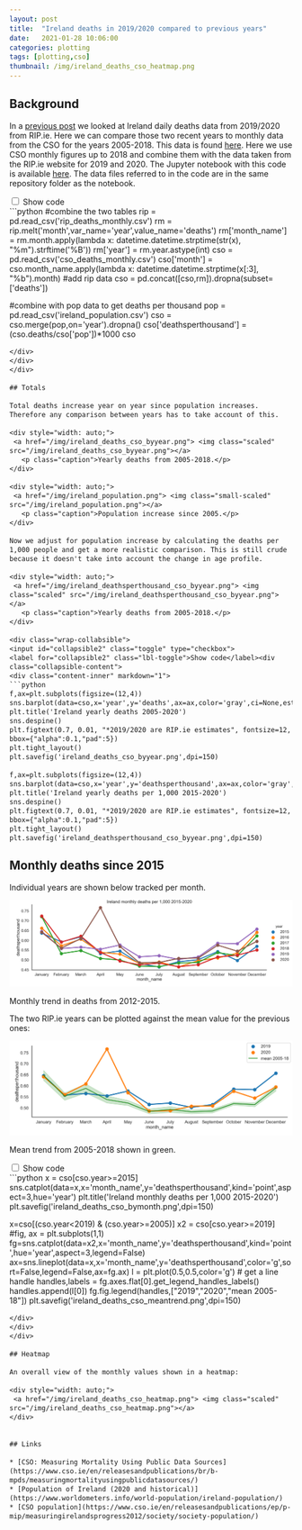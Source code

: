 ```yaml
---
layout: post
title:  "Ireland deaths in 2019/2020 compared to previous years"
date:   2021-01-28 10:06:00
categories: plotting
tags: [plotting,cso]
thumbnail: /img/ireland_deaths_cso_heatmap.png
---
```


## Background

In a [previous post](/plotting/ireland-ripie-deaths) we looked at Ireland daily deaths data from 2019/2020 from RIP.ie. Here we can compare those two recent years to monthly data from the CSO for the years 2005-2018. This data is found [here](https://statbank.cso.ie/px/pxeirestat/Statire/SelectVarVal/Define.asp?maintable=VSD01&PLanguage=0). Here we use CSO monthly figures up to 2018 and combine them with the data taken from the RIP.ie website for 2019 and 2020. The Jupyter notebook with this code is available [here](https://github.com/dmnfarrell/teaching/blob/master/misc/ireland_rip_deaths.ipynb). The data files referred to in the code are in the same repository folder as the notebook.

 <div class="wrap-collabsible">
 <input id="collapsible1" class="toggle" type="checkbox">
 <label for="collapsible1" class="lbl-toggle">Show code</label><div class="collapsible-content">
 <div class="content-inner" markdown="1">
 ```python
#combine the two tables
rip = pd.read_csv('rip_deaths_monthly.csv')
rm = rip.melt('month',var_name='year',value_name='deaths')
rm['month_name'] = rm.month.apply(lambda x: datetime.datetime.strptime(str(x), "%m").strftime('%B'))
rm['year'] = rm.year.astype(int)
cso = pd.read_csv('cso_deaths_monthly.csv')
cso['month'] = cso.month_name.apply(lambda x: datetime.datetime.strptime(x[:3], "%b").month)
#add rip data
cso = pd.concat([cso,rm]).dropna(subset=['deaths'])

#combine with pop data to get deaths per thousand
pop = pd.read_csv('ireland_population.csv')
cso = cso.merge(pop,on='year').dropna()
cso['deathsperthousand'] = (cso.deaths/cso['pop'])*1000
cso
 ```
 </div>
 </div>
 </div>

## Totals

Total deaths increase year on year since population increases. Therefore any comparison between years has to take account of this.

 <div style="width: auto;">
  <a href="/img/ireland_deaths_cso_byyear.png"> <img class="scaled" src="/img/ireland_deaths_cso_byyear.png"></a>  
    <p class="caption">Yearly deaths from 2005-2018.</p>
 </div>

 <div style="width: auto;">
  <a href="/img/ireland_population.png"> <img class="small-scaled" src="/img/ireland_population.png"></a>  
    <p class="caption">Population increase since 2005.</p>
 </div>

Now we adjust for population increase by calculating the deaths per 1,000 people and get a more realistic comparison. This is still crude because it doesn't take into account the change in age profile.

 <div style="width: auto;">
  <a href="/img/ireland_deathsperthousand_cso_byyear.png"> <img class="scaled" src="/img/ireland_deathsperthousand_cso_byyear.png"></a>  
    <p class="caption">Yearly deaths from 2005-2018.</p>
 </div>

 <div class="wrap-collabsible">
 <input id="collapsible2" class="toggle" type="checkbox">
 <label for="collapsible2" class="lbl-toggle">Show code</label><div class="collapsible-content">
 <div class="content-inner" markdown="1">
 ```python
 f,ax=plt.subplots(figsize=(12,4))
 sns.barplot(data=cso,x='year',y='deaths',ax=ax,color='gray',ci=None,estimator=sum)
 plt.title('Ireland yearly deaths 2005-2020')
 sns.despine()
 plt.figtext(0.7, 0.01, "*2019/2020 are RIP.ie estimates", fontsize=12, bbox={"alpha":0.1,"pad":5})
 plt.tight_layout()
 plt.savefig('ireland_deaths_cso_byyear.png',dpi=150)

 f,ax=plt.subplots(figsize=(12,4))
 sns.barplot(data=cso,x='year',y='deathsperthousand',ax=ax,color='gray',ci=None,estimator=sum)
 plt.title('Ireland yearly deaths per 1,000 2015-2020')
 sns.despine()
 plt.figtext(0.7, 0.01, "*2019/2020 are RIP.ie estimates", fontsize=12, bbox={"alpha":0.1,"pad":5})
 plt.tight_layout()
 plt.savefig('ireland_deathsperthousand_cso_byyear.png',dpi=150)
 ```
 </div>
 </div>
 </div>

## Monthly deaths since 2015

Individual years are shown below tracked per month.

<div style="width: auto;">
 <a href="/img/ireland_deaths_cso_bymonth.png"> <img class="scaled" src="/img/ireland_deaths_cso_bymonth.png"></a>  
   <p class="caption">Monthly trend in deaths from 2012-2015.</p>
</div>

The two RIP.ie years can be plotted against the mean value for the previous ones:

<div style="width: auto;">
 <a href="/img/ireland_deaths_cso_meantrend.png"> <img class="scaled" src="/img/ireland_deaths_cso_meantrend.png"></a>  
   <p class="caption">Mean trend from 2005-2018 shown in green. </p>
</div>

<div class="wrap-collabsible">
<input id="collapsible3" class="toggle" type="checkbox">
<label for="collapsible3" class="lbl-toggle">Show code</label><div class="collapsible-content">
<div class="content-inner" markdown="1">
```python
x = cso[cso.year>=2015]
sns.catplot(data=x,x='month_name',y='deathsperthousand',kind='point',aspect=3,hue='year')
plt.title('Ireland monthly deaths per 1,000 2015-2020')
plt.savefig('ireland_deaths_cso_bymonth.png',dpi=150)

x=cso[(cso.year<2019) & (cso.year>=2005)]
x2 = cso[cso.year>=2019]
#fig, ax = plt.subplots(1,1)
fg=sns.catplot(data=x2,x='month_name',y='deathsperthousand',kind='point',hue='year',aspect=3,legend=False)
ax=sns.lineplot(data=x,x='month_name',y='deathsperthousand',color='g',sort=False,legend=False,ax=fg.ax)
l = plt.plot(0.5,0.5,color='g') # get a line handle
handles,labels = fg.axes.flat[0].get_legend_handles_labels()
handles.append(l[0])
fg.fig.legend(handles,["2019","2020","mean 2005-18"])
plt.savefig('ireland_deaths_cso_meantrend.png',dpi=150)
```
</div>
</div>
</div>

## Heatmap

An overall view of the monthly values shown in a heatmap:

<div style="width: auto;">
 <a href="/img/ireland_deaths_cso_heatmap.png"> <img class="scaled" src="/img/ireland_deaths_cso_heatmap.png"></a>  
</div>


## Links

* [CSO: Measuring Mortality Using Public Data Sources](https://www.cso.ie/en/releasesandpublications/br/b-mpds/measuringmortalityusingpublicdatasources/)
* [Population of Ireland (2020 and historical)](https://www.worldometers.info/world-population/ireland-population/)
* [CSO population](https://www.cso.ie/en/releasesandpublications/ep/p-mip/measuringirelandsprogress2012/society/society-population/)

